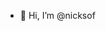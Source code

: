 - 👋 Hi, I’m @nicksof


<!---
nicksof/nicksof is a ✨ special ✨ repository because its `README.md` (this file) appears on your GitHub profile.
You can click the Preview link to take a look at your changes.
--->
